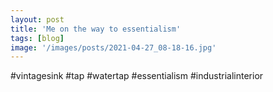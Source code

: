 ```yaml
---
layout: post
title: 'Me on the way to essentialism'
tags: [blog]
image: '/images/posts/2021-04-27_08-18-16.jpg'
---
```


#vintagesink #tap #watertap #essentialism #industrialinterior
